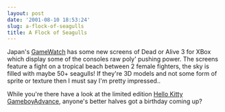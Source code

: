 ```yaml
---
layout: post
date: '2001-08-10 18:53:24'
slug: a-flock-of-seagulls
title: A Flock of Seagulls
---
```


Japan's [GameWatch](http://www.watch.impress.co.jp/game/docs/20010810/doa3_2.htm) has some new screens of Dead or Alive 3 for XBox which display some of the consoles raw poly' pushing power. The screens feature a fight on a tropical beach between 2 female fighters, the sky is filled with maybe 50+ seagulls! If they're 3D models and not some form of sprite or texture then I must say I'm pretty impressed..

While you're there have a look at the limited edition [Hello Kitty GameboyAdvance](http://www.watch.impress.co.jp/game/docs/20010810/kitty01.htm), anyone's better halves got a birthday coming up?
